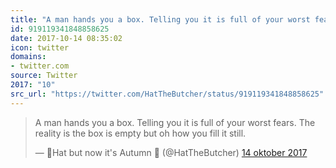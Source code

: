 ```yaml
---
title: "A man hands you a box. Telling you it is full of your worst fears. The reality is the box is empty b..."
id: 919119341848858625
date: 2017-10-14 08:35:02
icon: twitter
domains:
- twitter.com
source: Twitter
2017: "10"
src_url: "https://twitter.com/HatTheButcher/status/919119341848858625"
---
```

<blockquote class="twitter-tweet" data-lang="nl" data-dnt="true"><p lang="en" dir="ltr">A man hands you a box. Telling you it is full of your worst fears. The reality is the box is empty but oh how you fill it still.</p>&mdash; 🍂Hat but now it&#39;s Autumn 🍂 (@HatTheButcher) <a href="https://twitter.com/HatTheButcher/status/919119341848858625?ref_src=twsrc%5Etfw">14 oktober 2017</a></blockquote>
<script async src="https://platform.twitter.com/widgets.js" charset="utf-8"></script>

